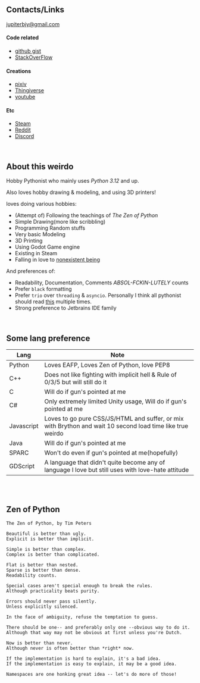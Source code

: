 
## Contacts/Links

jupiterbjy@gmail.com

#### Code related
- [github gist](https://gist.github.com/jupiterbjy)
- [StackOverFlow](https://stackoverflow.com/users/10909029/jupiterbjy)

#### Creations
- [pixiv](https://www.pixiv.net/users/13823148)
- [Thingiverse](https://www.thingiverse.com/jupiterbjy)
- [youtube](https://www.youtube.com/@jupiterbjy)

#### Etc
- [Steam](https://steamcommunity.com/id/jupiterbjy)
- [Reddit](https://www.reddit.com/user/jupiterbjy/)
- [Discord](https://discordapp.com/users/426701488283189249)

<br>

## About this weirdo

Hobby Pythonist who mainly uses _Python 3.12_ and up.

Also loves hobby drawing & modeling, and using 3D printers!

loves doing various hobbies:
- (Attempt of) Following the teachings of *The Zen of Python*
- Simple Drawing(more like scribbling)
- Programming Random stuffs
- Very basic Modeling
- 3D Printing
- Using Godot Game engine
- Existing in Steam
- Falling in love to [nonexistent being](https://www.pixiv.net/artworks/123330372)

And preferences of:
- Readability, Documentation, Comments *ABSOL-FCKIN-LUTELY* counts
- Prefer `black` formatting
- Prefer `trio` over `threading` & `asyncio`. Personally I think all pythonist should read [this](https://vorpus.org/blog/some-thoughts-on-asynchronous-api-design-in-a-post-asyncawait-world/) multiple times.
- Strong preference to Jetbrains IDE family

<br>

## Some lang preference

| Lang | Note |
|-|-|
|Python|Loves EAFP, Loves Zen of Python, love PEP8|
|C++|Does not like fighting with implicit hell & Rule of 0/3/5 but will still do it|
|C|Will do if gun's pointed at me|
|C#|Only extremely limited Unity usage, Will do if gun's pointed at me|
|Javascript|Loves to go pure CSS/JS/HTML and suffer, or mix with Brython and wait 10 second load time like true weirdo|
|Java|Will do if gun's pointed at me|
|SPARC|Won't do even if gun's pointed at me(hopefully)|
|GDScript|A language that didn't quite become any of language I love but still uses with love-hate attitude|
<br>

<!--
ETC:
- can do basic Gitlab CE setup & management
- can do basic Gitlab Pipeline setup (despite I don't use it myself)
-->

<br>

## Zen of Python

```
The Zen of Python, by Tim Peters

Beautiful is better than ugly.
Explicit is better than implicit.

Simple is better than complex.
Complex is better than complicated.

Flat is better than nested.
Sparse is better than dense.
Readability counts.

Special cases aren't special enough to break the rules.
Although practicality beats purity.

Errors should never pass silently.
Unless explicitly silenced.

In the face of ambiguity, refuse the temptation to guess.

There should be one-- and preferably only one --obvious way to do it.
Although that way may not be obvious at first unless you're Dutch.

Now is better than never.
Although never is often better than *right* now.

If the implementation is hard to explain, it's a bad idea.
If the implementation is easy to explain, it may be a good idea.

Namespaces are one honking great idea -- let's do more of those!
```

<!--
**jupiterbjy/jupiterbjy** is a ✨ _special_ ✨ repository because its `README.md` (this file) appears on your GitHub profile.

Here are some ideas to get you started:

- 🔭 I’m currently working on ...
- 🌱 I’m currently learning ...
- 👯 I’m looking to collaborate on ...
- 🤔 I’m looking for help with ...
- 💬 Ask me about ...
- 📫 How to reach me: ...
- 😄 Pronouns: ...
- ⚡ Fun fact: ...
-->
